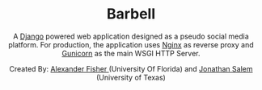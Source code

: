 <h1 align="center">
Barbell
</h1>

<p align="center">
  A <a href="https://www.djangoproject.com/"> Django</a> powered web application designed as a pseudo social media platform. For production, the application uses <a href="https://www.nginx.com/"> Nginx</a> as reverse proxy and <a href="https://gunicorn.org/"> Gunicorn</a> as the main WSGI HTTP Server.
</p>

<p align="center">
  Created By: <a href="https://github.com/alexfisher03"> Alexander Fisher </a> (University Of Florida) and <a href="https://github.com/jsalem5?tab=repositories"> Jonathan Salem </a> (University of Texas)
</p>
